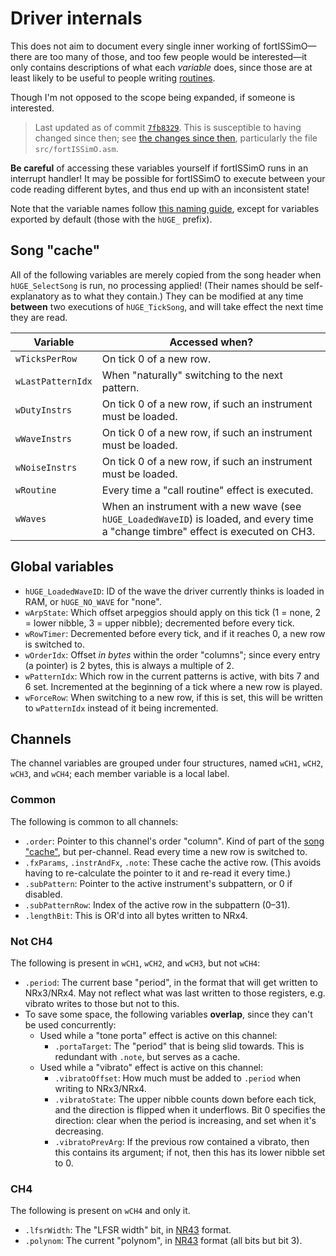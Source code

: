 # Driver internals

This does not aim to document every single inner working of fortISSimO—there are too many of those, and too few people would be interested—it only contains descriptions of what each *variable* does, since those are at least likely to be useful to people writing [routines](./routines.md).

Though I'm not opposed to the scope being expanded, if someone is interested.

> Last updated as of commit [`7fb8329`](https://github.com/ISSOtm/fortISSimO/tree/7fb83298d9aa0296fa075d7584a13abdd41b7d06).
> This is susceptible to having changed since then; see [the changes since then](https://github.com/ISSOtm/fortISSimO/compare/7fb83298d9aa0296fa075d7584a13abdd41b7d06...master), particularly the file `src/fortISSimO.asm`.

**Be careful** of accessing these variables yourself if fortISSimO runs in an interrupt handler!
It may be possible for fortISSimO to execute between your code reading different bytes, and thus end up with an inconsistent state!

Note that the variable names follow [this naming guide](https://gbdev.io/guides/asmstyle.html#naming), except for variables exported by default (those with the `hUGE_` prefix).

## Song "cache"

All of the following variables are merely copied from the song header when `hUGE_SelectSong` is run, no processing applied!
(Their names should be self-explanatory as to what they contain.)
They can be modified at any time **between** two executions of `hUGE_TickSong`, and will take effect the next time they are read.

Variable          | Accessed when?
------------------|----------------
`wTicksPerRow`    | On tick 0 of a new row.
`wLastPatternIdx` | When "naturally" switching to the next pattern.
`wDutyInstrs`     | On tick 0 of a new row, if such an instrument must be loaded.
`wWaveInstrs`     | On tick 0 of a new row, if such an instrument must be loaded.
`wNoiseInstrs`    | On tick 0 of a new row, if such an instrument must be loaded.
`wRoutine`        | Every time a "call routine" effect is executed.
`wWaves`          | When an instrument with a new wave (see `hUGE_LoadedWaveID`) is loaded, and every time a "change timbre" effect is executed on CH3.

## Global variables

- `hUGE_LoadedWaveID`: ID of the wave the driver currently thinks is loaded in RAM, or `hUGE_NO_WAVE` for "none".
- `wArpState`: Which offset arpeggios should apply on this tick (1 = none, 2 = lower nibble, 3 = upper nibble); decremented before every tick.
- `wRowTimer`: Decremented before every tick, and if it reaches 0, a new row is switched to.
- `wOrderIdx`: Offset *in bytes* within the order "columns"; since every entry (a pointer) is 2 bytes, this is always a multiple of 2.
- `wPatternIdx`: Which row in the current patterns is active, with bits 7 and 6 set. Incremented at the beginning of a tick where a new row is played.
- `wForceRow`: When switching to a new row, if this is set, this will be written to `wPatternIdx` instead of it being incremented.

## Channels

The channel variables are grouped under four structures, named `wCH1`, `wCH2`, `wCH3`, and `wCH4`; each member variable is a local label.

### Common

The following is common to all channels:

- `.order`: Pointer to this channel's order "column". Kind of part of the [song "cache"](#song-cache), but per-channel. Read every time a new row is switched to.
- `.fxParams`, `.instrAndFx`, `.note`: These cache the active row. (This avoids having to re-calculate the pointer to it and re-read it every time.)
- `.subPattern`: Pointer to the active instrument's subpattern, or 0 if disabled.
- `.subPatternRow`: Index of the active row in the subpattern (0–31).
- `.lengthBit`: This is OR'd into all bytes written to NRx4.

### Not CH4

The following is present in `wCH1`, `wCH2`, and `wCH3`, but not `wCH4`:

- `.period`: The current base "period", in the format that will get written to NRx3/NRx4. May not reflect what was last written to those registers, e.g. vibrato writes to those but not to this.
- To save some space, the following variables **overlap**, since they can't be used concurrently:
  - Used while a "tone porta" effect is active on this channel:
    - `.portaTarget`: The "period" that is being slid towards. This is redundant with `.note`, but serves as a cache.
  - Used while a "vibrato" effect is active on this channel:
    - `.vibratoOffset`: How much must be added to `.period` when writing to NRx3/NRx4.
    - `.vibratoState`: The upper nibble counts down before each tick, and the direction is flipped when it underflows. Bit 0 specifies the direction: clear when the period is increasing, and set when it's decreasing.
    - `.vibratoPrevArg`: If the previous row contained a vibrato, then this contains its argument; if not, then this has its lower nibble set to 0.

### CH4

The following is present on `wCH4` and only it.

- `.lfsrWidth`: The "LFSR width" bit, in [NR43] format.
- `.polynom`: The current "polynom", in [NR43] format (all bits but bit 3).

[NR43]: https://gbdev.io/pandocs/Audio_Registers.html#ff22--nr43-channel-4-frequency--randomness
